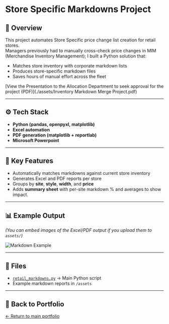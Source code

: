 # Store Specific Markdowns Project

## 📌 Overview
This project automates Store Specific price change list creation for retail stores.  
Managers previously had to manually cross-check price changes in MIM (Merchandise Inventory Management); I built a Python solution that:
- Matches store inventory with corporate markdown lists
- Produces store-specific markdown files
- Saves hours of manual effort across the fleet

[View the Presentation to the Allocation Department to seek approval for the project (PDF)](./assets/Inventory Markdown Merge Project.pdf)

---

## ⚙️ Tech Stack
- **Python (pandas, openpyxl, matplotlib)**
- **Excel automation**
- **PDF generation (matplotlib + reportlab)**
- **Microsoft Powerpoint**

---

## 🔑 Key Features
- Automatically matches markdowns against current store inventory
- Generates Excel and PDF reports per store
- Groups by **site**, **style**, **width**, and **price**
- Adds **summary sheet** with per-site markdown % and averages to show impact.

---

## 📊 Example Output
*(You can embed images of the Excel/PDF output if you upload them to `assets/`)*

![Markdown Example](../assets/retail-markdowns-sample.png)

---

## 📂 Files
- [`retail_markdowns.py`](../assets/retail_markdowns.py) → Main Python script
- Example markdown reports in `/assets`

---

## 🔗 Back to Portfolio
[← Return to main portfolio](../README.md)
